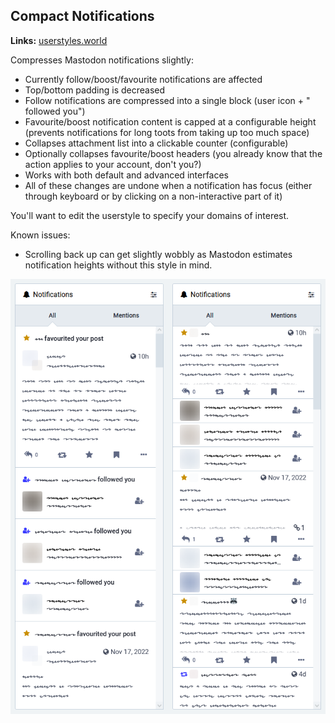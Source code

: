 ## Compact Notifications

**Links:** [userstyles.world](https://userstyles.world/style/7405/mastodon-compact-notifications)

Compresses Mastodon notifications slightly:


- Currently follow/boost/favourite notifications are affected
- Top/bottom padding is decreased
- Follow notifications are compressed into a single block (user icon + " followed you")
- Favourite/boost notification content is capped at a configurable height (prevents notifications for long toots from taking up too much space)
- Collapses attachment list into a clickable counter (configurable)
- Optionally collapses favourite/boost headers (you already know that the action applies to your account, don't you?)
- Works with both default and advanced interfaces
- All of these changes are undone when a notification has focus (either through keyboard or by clicking on a non-interactive part of it)

You'll want to edit the userstyle to specify your domains of interest.

Known issues:

- Scrolling back up can get slightly wobbly as Mastodon estimates notification heights without this style in mind.

![](compact-notifications.png)
